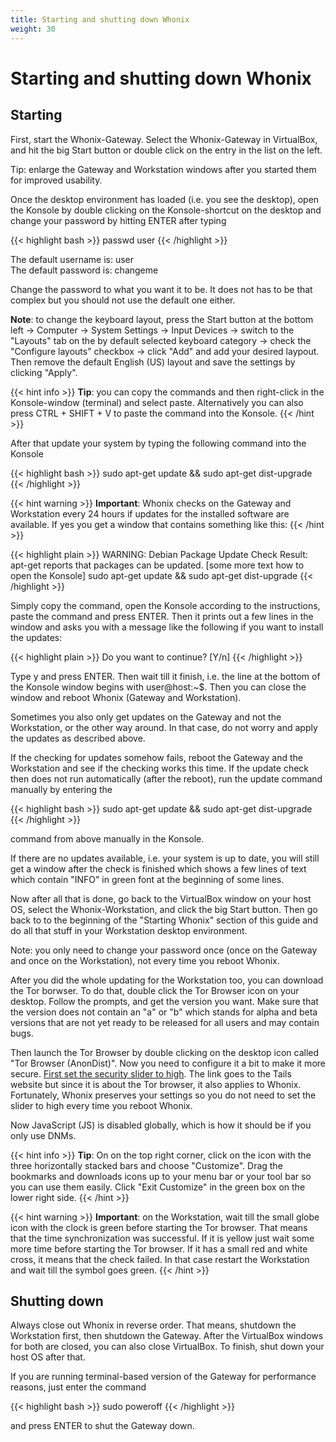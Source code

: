 ```yaml
---
title: Starting and shutting down Whonix
weight: 30
---
```


# Starting and shutting down Whonix


## Starting

First, start the Whonix-Gateway. Select the Whonix-Gateway in VirtualBox, and hit the big Start button or double click on the entry in the list on the left.

Tip: enlarge the Gateway and Workstation windows after you started them for improved usability.


Once the desktop environment has loaded (i.e. you see the desktop), open the Konsole by double clicking on the Konsole-shortcut on the desktop and change your password by hitting ENTER after typing

{{< highlight bash >}}
passwd user
{{< /highlight >}}


The default username is: user  
The default password is: changeme

Change the password to what you want it to be. It does not has to be that complex but you should not use the default one either.

**Note**: to change the keyboard layout, press the Start button at the bottom left -> Computer -> System Settings -> Input Devices -> switch to the "Layouts" tab on the by default selected keyboard category -> check the "Configure layouts" checkbox -> click "Add" and add your desired laypout. Then remove the default English (US) layout and save the settings by clicking "Apply".

{{< hint info >}}
**Tip**: you can copy the commands and then right-click in the Konsole-window (terminal) and select paste. Alternatively you can also press CTRL + SHIFT + V to paste the command into the Konsole.
{{< /hint >}}

After that update your system by typing the following command into the Konsole

{{< highlight bash >}}
sudo apt-get update && sudo apt-get dist-upgrade
{{< /highlight >}}

{{< hint warning >}}
**Important**: Whonix checks on the Gateway and Workstation every 24 hours if updates for the installed software are available. If yes you get a window that contains something like this:
{{< /hint >}}

{{< highlight plain >}}
WARNING: Debian Package Update Check Result: apt-get reports that packages can be updated.
[some more text how to open the Konsole]
sudo apt-get update && sudo apt-get dist-upgrade
{{< /highlight >}}


Simply copy the command, open the Konsole according to the instructions, paste the command and press ENTER. Then it prints out a few lines in the window and asks you with a message like the following if you want to install the updates:

{{< highlight plain >}}
Do you want to continue? [Y/n] 
{{< /highlight >}}

Type y and press ENTER. Then wait till it finish, i.e. the line at the bottom of the Konsole window begins with user@host:~$. Then you can close the window and reboot Whonix (Gateway and Workstation).

Sometimes you also only get updates on the Gateway and not the Workstation, or the other way around. In that case, do not worry and apply the updates as described above.

If the checking for updates somehow fails, reboot the Gateway and the Workstation and see if the checking works this time. If the update check then does not run automatically (after the reboot), run the update command manually by entering the

{{< highlight bash >}}
sudo apt-get update && sudo apt-get dist-upgrade
{{< /highlight >}}

command from above manually in the Konsole.

If there are no updates available, i.e. your system is up to date, you will still get a window after the check is finished which shows a few lines of text which contain "INFO" in green font at the beginning of some lines.

Now after all that is done, go back to the VirtualBox window on your host OS, select the Whonix-Workstation, and click the big Start button. Then go back to to the beginning of the "Starting Whonix" section of this guide and do all that stuff in your Workstation desktop environment.


Note: you only need to change your password once (once on the Gateway and once on the Workstation), not every time you reboot Whonix.

After you did the whole updating for the Workstation too, you can download the Tor borwser. To do that, double click the Tor Browser icon on your desktop. Follow the prompts, and get the version you want. Make sure that the version does not contain an "a" or "b" which stands for alpha and beta versions that are not yet ready to be released for all users and may contain bugs.

Then launch the Tor Browser by double clicking on the desktop icon called "Tor Browser (AnonDist)". Now you need to configure it a bit to make it more secure. [First set the security slider to high](https://tails.boum.org/doc/anonymous_internet/Tor_Browser/#index3h2/). The link goes to the Tails website but since it is about the Tor browser, it also applies to Whonix. Fortunately, Whonix preserves your settings so you do not need to set the slider to high every time you reboot Whonix.

Now JavaScript (JS) is disabled globally, which is how it should be if you only use DNMs.

{{< hint info >}}
**Tip**: On on the top right corner, click on the icon with the three horizontally stacked bars and choose "Customize". Drag the bookmarks and downloads icons up to your menu bar or your tool bar so you can use them easily. Click "Exit Customize" in the green box on the lower right side.
{{< /hint >}}

{{< hint warning >}}
**Important**: on the Workstation, wait till the small globe icon with the clock is green before starting the Tor browser. That means that the time synchronization was successful. If it is yellow just wait some more time before starting the Tor browser. If it has a small red and white cross, it means that the check failed. In that case restart the Workstation and wait till the symbol goes green.
{{< /hint >}}

## Shutting down


Always close out Whonix in reverse order. That means, shutdown the Workstation first, then shutdown the Gateway. After the VirtualBox windows for both are closed, you can also close VirtualBox. To finish, shut down your host OS after that.

If you are running terminal-based version of the Gateway for performance reasons, just enter the command

{{< highlight bash >}}
sudo poweroff
{{< /highlight >}}

and press ENTER to shut the Gateway down.
